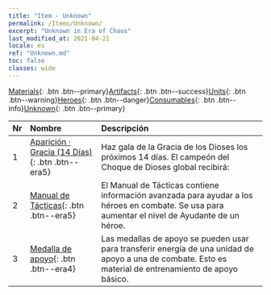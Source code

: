 ```yaml
---
title: "Item - Unknown"
permalink: /Items/Unknown/
excerpt: "Unknown in Era of Chaos"
last_modified_at: 2021-04-21
locale: es
ref: "Unknown.md"
toc: false
classes: wide
---
```

 [Materials](/es/Items/){: .btn .btn--primary}[Artifacts](/es/Items/Artifacts/){: .btn .btn--success}[Units](/es/Items/Units/){: .btn .btn--warning}[Heroes](/es/Items/Heroes/){: .btn .btn--danger}[Consumables](/es/Items/Consumables/){: .btn .btn--info}[Unknown](/es/Items/Unknown/){: .btn .btn--primary}

  | Nr |         Nombre        |   Descripción     |
  |:---|:--------------------|:------------------|
  | 1 | [Aparición · Gracia (14 Días)](/es/Items/unk_2117/){: .btn .btn--era5} | Haz gala de la Gracia de los Dioses los próximos 14 días. El campeón del Choque de Dioses global recibirá: |
  | 2 | [Manual de Tácticas](/es/Items/unk_2115/){: .btn .btn--era5} | El Manual de Tácticas contiene información avanzada para ayudar a los héroes en combate. Se usa para aumentar el nivel de Ayudante de un héroe. |
  | 3 | [Medalla de apoyo](/es/Items/unk_2116/){: .btn .btn--era4} | Las medallas de apoyo se pueden usar para transferir energía de una unidad de apoyo a una de combate. Esto es material de entrenamiento de apoyo básico. |
